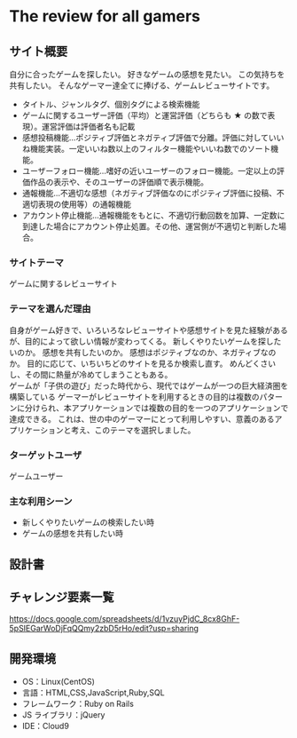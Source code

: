 # The review for all gamers

## サイト概要

自分に合ったゲームを探したい。
好きなゲームの感想を見たい。
この気持ちを共有したい。
そんなゲーマー達全てに捧げる、ゲームレビューサイトです。

* タイトル、ジャンルタグ、個別タグによる検索機能
* ゲームに関するユーザー評価（平均）と運営評価（どちらも ★ の数で表現）。運営評価は評価者名も記載
* 感想投稿機能…ポジティブ評価とネガティブ評価で分離。評価に対していいね機能実装。一定いいね数以上のフィルター機能やいいね数でのソート機能。
* ユーザーフォロー機能…嗜好の近いユーザーのフォロー機能。一定以上の評価作品の表示や、そのユーザーの評価順で表示機能。
* 通報機能…不適切な感想（ネガティブ評価なのにポジティブ評価に投稿、不適切表現の使用等）の通報機能
* アカウント停止機能…通報機能をもとに、不適切行動回数を加算、一定数に到達した場合にアカウント停止処置。その他、運営側が不適切と判断した場合。

### サイトテーマ

ゲームに関するレビューサイト

### テーマを選んだ理由

自身がゲーム好きで、いろいろなレビューサイトや感想サイトを見た経験があるが、目的によって欲しい情報が変わってくる。
新しくやりたいゲームを探したいのか。
感想を共有したいのか。
感想はポジティブなのか、ネガティブなのか。
目的に応じて、いちいちどのサイトを見るか検索し直す。
めんどくさいし、その間に熱量が冷めてしまうこともある。
<br>
ゲームが「子供の遊び」だった時代から、現代ではゲームが一つの巨大経済圏を構築している
ゲーマーがレビューサイトを利用するときの目的は複数のパターンに分けられ、本アプリケーションでは複数の目的を一つのアプリケーションで達成できる。
これは、世の中のゲーマーにとって利用しやすい、意義のあるアプリケーションと考え、このテーマを選択しました。

### ターゲットユーザ

ゲームユーザー

### 主な利用シーン

* 新しくやりたいゲームの検索したい時
* ゲームの感想を共有したい時

## 設計書



## チャレンジ要素一覧

https://docs.google.com/spreadsheets/d/1vzuyPjdC_8cx8GhF-5pSIEGarWoDjFqQQmy2zbD5rHo/edit?usp=sharing

## 開発環境

- OS：Linux(CentOS)
- 言語：HTML,CSS,JavaScript,Ruby,SQL
- フレームワーク：Ruby on Rails
- JS ライブラリ：jQuery
- IDE：Cloud9